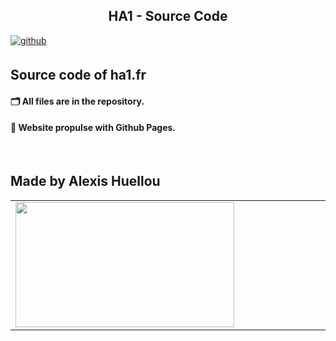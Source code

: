 ## <h2 align="center">HA1 - Source Code</h2>  


<a href="https://github.com/Alxis99" target="_blank" align="center">
<img src=https://img.shields.io/badge/github-%2324292e.svg?&style=for-the-badge&logo=github&logoColor=white alt=github style="margin-bottom: 5px;" />
</a>


## Source code of ha1.fr
#### 🗂 All files are in the repository.
#### 🚀 Website propulse with Github Pages.

<br/>  


## Made by Alexis Huellou
<table align="center"><tr><td valign="top" width="50%" align="center">
<img src="https://giphy.com/gifs/JIX9t2j0ZTN9S" align="left" height="200" width="350" />
</td></table>  
